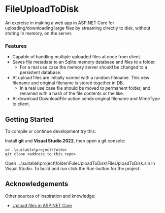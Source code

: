 # FileUploadToDisk

An exercise in making a web app in ASP.NET Core for uploading/downloading large files by streaming directly to disk, without storing in memory, on the server.

### Features
* Capable of handling multiple uploaded files at once from client.
* Saves file metadata to an Sqlite memory database and files to a folder.
	* For a real use case the memory server should be changed to a persistent database.
* At upload files are initially named with a random filename. This new filename and original filename is stored together in DB.
	* In a real use case file should be moved to permanent folder, and renamed with a hash of the file contents or the like.
* At download DownloadFile action sends original filename and MimeType to client.

## Getting Started

To compile or continue development try this:

Install **git** and **Visual Studio 2022**, then open a git console:

```
cd .\suitable\project\folder
git clone <address_to_this_repo>
```

Open ...\suitable\project\folder\FuleUploadToDisk\FileUploadToDisk.sln in Visual Studio.
To build and run click the Run-button for the project.

## Acknowledgements

Other sources of inspiration and knowledge:
* [Upload files in ASP.NET Core](https://docs.microsoft.com/en-us/aspnet/core/mvc/models/file-uploads?view=aspnetcore-6.0)
